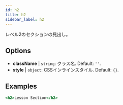 ```yaml
---
id: h2
title: h2
sidebar_label: h2
---
```


レベル2のセクションの見出し。

## Options

* __className__ | `string`: クラス名. Default: `''`.
* __style__ | `object`: CSSインラインスタイル. Default: `{}`.


## Examples

```jsx live
<h2>Lesson Section</h2>
```

